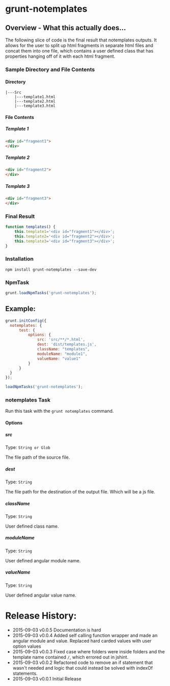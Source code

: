 # grunt-notemplates

## Overview - What this actually does...

The following slice of code is the final result that notemplates outputs. It allows for the user to split up html fragments in separate html files and concat them into one file, which contains a user defined class that has properties hanging off of it with each html fragment.

### Sample Directory and File Contents

#### Directory
```
|---Src
    |---template1.html
    |---template2.html
    |---template3.html
```

#### File Contents

##### Template 1
```html
<div id="fragment1">
</div>
```

##### Template 2
```html
<div id="fragment2">
</div>
```

##### Template 3
```html
<div id="fragment3">
</div>
```

### Final Result

```js
function templates() {
	this.template1='<div id="fragment1"></div>';
	this.template2='<div id="fragment2"></div>';
	this.template3='<div id="fragment3"></div>';
}
```

### Installation

```
npm install grunt-notemplates --save-dev
```

### NpmTask

```js
grunt.loadNpmTasks('grunt-notemplates');
```

## Example:

```js
grunt.initConfig({
  notemplates: {
      test: {
          options: {
              src: 'src/**/*.html',
              dest: 'dist/templates.js',
              className: "templates",
              moduleName: "module1",
              valueName: "value1"
          }
      }
  }
});

loadNpmTasks('grunt-notemplates');
```

### notemplates Task
Run this task with the `grunt notemplates` command.

#### Options

##### src
Type: `String or Glob`

The file path of the source file.

##### dest
Type: `String`

The file path for the destination of the output file. Which will be a js file.

##### className
Type: `String`

User defined class name.

##### moduleName
Type: `String`

User defined angular module name.

##### valueName
Type: `String`

User defined angular value name.

# Release History:
- 2015-09-03 v0.0.5 Documentation is hard
- 2015-09-03 v0.0.4 Added self calling function wrapper and made an angular module and value. Replaced hard carded values with user option values
- 2015-09-03 v0.0.3 Fixed case where folders were inside folders and the template name contained `/`, which errored out in jshint.
- 2015-09-03 v0.0.2 Refactored code to remove an if statement that wasn't needed and logic that could instead be solved with indexOf statements.
- 2015-09-03 v0.0.1 Initial Release
